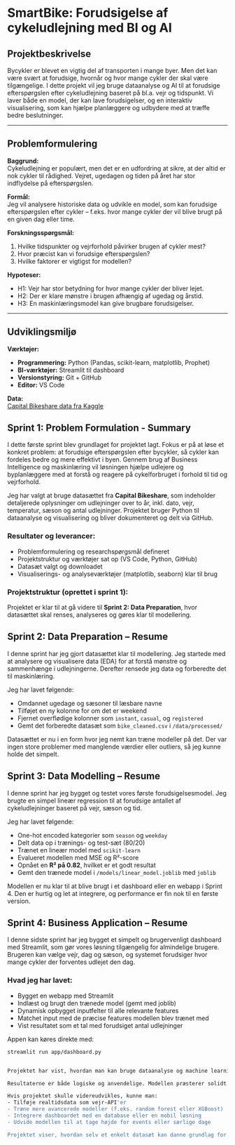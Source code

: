 #  SmartBike: Forudsigelse af cykeludlejning med BI og AI

##  Projektbeskrivelse

Bycykler er blevet en vigtig del af transporten i mange byer. Men det kan være svært at forudsige, hvornår og hvor mange cykler der skal være tilgængelige. I dette projekt vil jeg bruge dataanalyse og AI til at forudsige efterspørgslen efter cykeludlejning baseret på bl.a. vejr og tidspunkt. Vi laver både en model, der kan lave forudsigelser, og en interaktiv visualisering, som kan hjælpe planlæggere og udbydere med at træffe bedre beslutninger.

---

##  Problemformulering

**Baggrund:**  
Cykeludlejning er populært, men det er en udfordring at sikre, at der altid er nok cykler til rådighed. Vejret, ugedagen og tiden på året har stor indflydelse på efterspørgslen.

**Formål:**  
Jeg vil analysere historiske data og udvikle en model, som kan forudsige efterspørgslen efter cykler – f.eks. hvor mange cykler der vil blive brugt på en given dag eller time.

**Forskningsspørgsmål:**
1. Hvilke tidspunkter og vejrforhold påvirker brugen af cykler mest?
2. Hvor præcist kan vi forudsige efterspørgslen?
3. Hvilke faktorer er vigtigst for modellen?

**Hypoteser:**
- H1: Vejr har stor betydning for hvor mange cykler der bliver lejet.
- H2: Der er klare mønstre i brugen afhængig af ugedag og årstid.
- H3: En maskinlæringsmodel kan give brugbare forudsigelser.

---

##  Udviklingsmiljø

**Værktøjer:**
- **Programmering:** Python (Pandas, scikit-learn, matplotlib, Prophet)
- **BI-værktøjer:** Streamlit til dashboard
- **Versionstyring:** Git + GitHub
- **Editor:** VS Code

**Data:**  
[Capital Bikeshare data fra Kaggle](https://www.kaggle.com/datasets/lakshmi25npathi/bike-sharing-dataset)

##  Sprint 1: Problem Formulation - Summary

I dette første sprint blev grundlaget for projektet lagt. Fokus er på at løse et konkret problem: at forudsige efterspørgslen efter bycykler, så cykler kan fordeles bedre og mere effektivt i byen. Gennem brug af Business Intelligence og maskinlæring vil løsningen hjælpe udlejere og byplanlæggere med at forstå og reagere på cykelforbruget i forhold til tid og vejrforhold.

Jeg har valgt at bruge datasættet fra **Capital Bikeshare**, som indeholder detaljerede oplysninger om udlejninger over to år, inkl. dato, vejr, temperatur, sæson og antal udlejninger. Projektet bruger Python til dataanalyse og visualisering og bliver dokumenteret og delt via GitHub.

### Resultater og leverancer:
- Problemformulering og researchspørgsmål defineret
- Projektstruktur og værktøjer sat op (VS Code, Python, GitHub)
- Datasæt valgt og downloadet
- Visualiserings- og analyseværktøjer (matplotlib, seaborn) klar til brug

###  Projektstruktur (oprettet i sprint 1):
Projektet er klar til at gå videre til **Sprint 2: Data Preparation**, hvor datasættet skal renses, analyseres og gøres klar til modellering.

##  Sprint 2: Data Preparation – Resume

I denne sprint har jeg gjort datasættet klar til modellering. Jeg startede med at analysere og visualisere data (EDA) for at forstå mønstre og sammenhænge i udlejningerne. Derefter rensede jeg data og forberedte det til maskinlæring.

Jeg har lavet følgende:
- Omdannet ugedage og sæsoner til læsbare navne
- Tilføjet en ny kolonne for om det er weekend
- Fjernet overflødige kolonner som `instant`, `casual`, og `registered`
- Gemt det forberedte datasæt som `bike_cleaned.csv` i `/data/processed/`

Datasættet er nu i en form hvor jeg nemt kan træne modeller på det. Der var ingen store problemer med manglende værdier eller outliers, så jeg kunne holde det simpelt.

##  Sprint 3: Data Modelling – Resume

I denne sprint har jeg bygget og testet vores første forudsigelsesmodel. Jeg brugte en simpel lineær regression til at forudsige antallet af cykeludlejninger baseret på vejr, sæson og tid.

Jeg har lavet følgende:
- One-hot encoded kategorier som `season` og `weekday`
- Delt data op i trænings- og test-sæt (80/20)
- Trænet en lineær model med `scikit-learn`
- Evalueret modellen med MSE og R²-score
- Opnået en **R² på 0.82**, hvilket er et godt resultat
- Gemt den trænede model i `/models/linear_model.joblib` med `joblib`

Modellen er nu klar til at blive brugt i et dashboard eller en webapp i Sprint 4. Den er hurtig og let at integrere, og performance er fin nok til en første version.

##  Sprint 4: Business Application – Resume

I denne sidste sprint har jeg bygget et simpelt og brugervenligt dashboard med Streamlit, som gør vores løsning tilgængelig for almindelige brugere. Brugeren kan vælge vejr, dag og sæson, og systemet forudsiger hvor mange cykler der forventes udlejet den dag.

### Hvad jeg har lavet:
- Bygget en webapp med Streamlit
- Indlæst og brugt den trænede model (gemt med joblib)
- Dynamisk opbygget inputfelter til alle relevante features
- Matchet input med de præcise features modellen blev trænet med
- Vist resultatet som et tal med forudsiget antal udlejninger

Appen kan køres direkte med:
```bash
streamlit run app/dashboard.py


Projektet har vist, hvordan man kan bruge dataanalyse og machine learning til at skabe en brugbar forudsigelsesmodel for cykeludlejning. Gennem fire sprint har jeg bevæget os fra idé og problemformulering til en fuldt funktionel webapp, hvor brugeren nemt kan få indsigt i forventet efterspørgsel.

Resultaterne er både logiske og anvendelige. Modellen præsterer solidt (R² = 0.82), og dashboardet gør det let for ikke-tekniske brugere at eksperimentere med forskellige scenarier. Det kan være nyttigt for både byplanlæggere og udlejningsfirmaer, som ønsker bedre overblik og planlægning.

Hvis projektet skulle videreudvikles, kunne man:
- Tilføje realtidsdata som vejr-API'er
- Træne mere avancerede modeller (f.eks. random forest eller XGBoost)
- Integrere dashboardet med en database eller en mobil løsning
- Udvide modellen til at tage højde for events eller særlige dage

Projektet viser, hvordan selv et enkelt datasæt kan danne grundlag for en konkret og værdiskabende BI-løsning.





